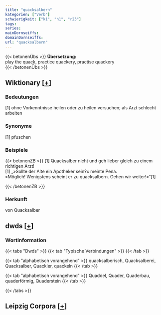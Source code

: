 ```yaml
---
title: "quacksalbern"
kategorien: ["Verb"]
schwierigkeit: ["k1", "h1", "r23"]
tags:
series:
mainDornseiffs:
domainDornseiffs:
url: "quacksalbern"
---
```


{{< betonenÜbs >}}
**Übersetzung:**  
play the quack, practice quackery, practise quackery  
{{< /betonenÜbs >}}

## Wiktionary [[+](https://de.wiktionary.org/wiki/quacksalbern)]

### Bedeutungen
[1] ohne Vorkenntnisse heilen oder zu heilen versuchen; als Arzt schlecht arbeiten  

### Synonyme
[1] pfuschen  

### Beispiele
{{< betonenZB >}}
[1] Quacksalber nicht und geh lieber gleich zu einem richtigen Arzt!  
[1] „»Sollte der Alte ein Apotheker sein?« meinte Pena.  
»Möglich! Wenigstens scheint er zu quacksalbern. Gehen wir weiter!«“[1]  

{{< /betonenZB >}}
### Herkunft
von Quacksalber  



## dwds [[+](https://www.dwds.de/wb/quacksalbern)]

### Wortinformation
{{< tabs "Dwds" >}}
{{< tab "Typische Verbindungen" >}}
{{< /tab >}}

{{< tab "alphabetisch vorangehend" >}}
quacksalberisch, Quacksalberei, Quacksalber, Quackler, quackeln
{{< /tab >}}

{{< tab "alphabetisch vorangehend" >}}
Quaddel, Quader, Quaderbau, quaderförmig, Quaderstein
{{< /tab >}}

{{< /tabs >}}

## Leipzig Corpora [[+](https://corpora.uni-leipzig.de/en/res?word=quacksalbern&corpusId=deu_newscrawl-public_2018)]


